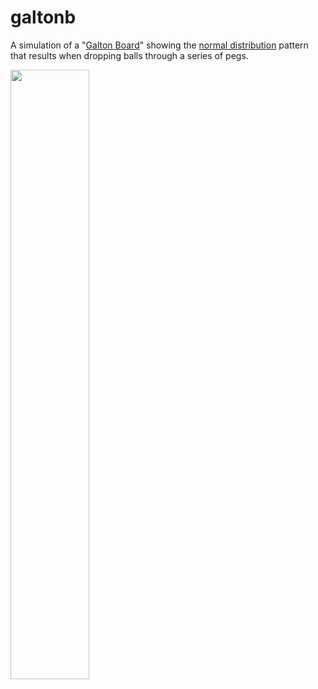 # galtonb
A simulation of a "<a href="https://en.wikipedia.org/wiki/Galton_board">Galton Board</a>" showing the <a href="https://en.wikipedia.org/wiki/Normal_distribution">normal distribution</a> pattern that results when dropping balls through a series of pegs.

<img src="https://www.sciencealert.com/images/2018-06/galton_board_wikimedia.gif" height=50% width=50% />
